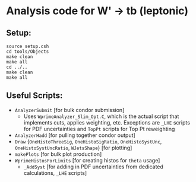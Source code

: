 # Analysis code for W' -> tb (leptonic)

## Setup:

```
source setup.csh
cd tools/Objects
make clean
make all
cd ../..
make clean
make all
```

## Useful Scripts:

- `AnalyzerSubmit` [for bulk condor submission]
  - Uses `WprimeAnalyzer_Slim_Opt.C`, which is the actual script that implements cuts, applies weighting, etc. Exceptions are `_LHE` scripts for PDF uncertainties and `TopPt` scripts for Top Pt reweighting
- `AnalyzerHadd` [for pulling together condor output]
- `Draw` {`OneHistoThreeSig`, `OneHistoSigRatio`, `OneHistoSystUnc`, `OneHistoSystUncRatio`, `WJetsShape`} [for plotting]
- `makePlots` [for bulk plot production]
- `WprimeHistosForLimits` [for creating histos for `theta` usage]
  - `_AddSyst` [for adding in PDF uncertainties from dedicated calculations, `_LHE` scripts]
